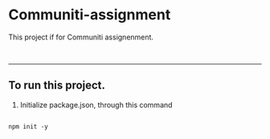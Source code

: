 # Communiti-assignment

This project if for Communiti assignenment.

<br>
<hr>

## To run this project.

1. Initialize package.json, through this command

```

npm init -y

```

